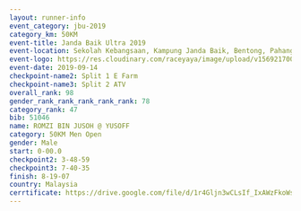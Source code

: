 ```yaml
---
layout: runner-info 
event_category: jbu-2019 
category_km: 50KM 
event-title: Janda Baik Ultra 2019 
event-location: Sekolah Kebangsaan, Kampung Janda Baik, Bentong, Pahang, Malaysia 
event-logo: https://res.cloudinary.com/raceyaya/image/upload/v1569217009/logo/janda-baik_vch1pc.jpg 
event-date: 2019-09-14 
checkpoint-name2: Split 1 E Farm 
checkpoint-name3: Split 2 ATV 
overall_rank: 98
gender_rank_rank_rank_rank_rank: 78
category_rank: 47
bib: 51046
name: ROMZI BIN JUSOH @ YUSOFF
category: 50KM Men Open
gender: Male
start: 0-00.0
checkpoint2: 3-48-59
checkpoint3: 7-40-35
finish: 8-19-07
country: Malaysia
cerrtificate: https://drive.google.com/file/d/1r4Gljn3wCLsIf_IxAWzFkoWsu0pU-2tN/view?usp=sharing
---
```

